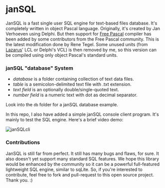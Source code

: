 # janSQL

JanSQL is a fast single user SQL engine for text-based files database. It's completely written in object Pascal language. Originally, it's created by Jan Verhoeven using Delphi. But then support for [Free Pascal](http://freepascal.org) compiler has been added by some contributors from the Free Pascal community. This is the latest modification done by Rene Tegel. Some unused units (from [Lazarus](http://lazarus-ide.org)' LCL or Delphi's VCL) is then removed by me, so this version can be compiled using only object Pascal's standard units.

### janSQL "database" System

- *database* is a folder containing collection of text data files.
- *table* is a semicolon-delimited text file with .txt extension.
- *text field* is an optionally double/single-quoted text.
- *number field* is a numeric text with dot as decimal separator.

Look into the `db` folder for a janSQL database example.

In this repo, I also have added a simple janSQL console client program. It's mainly to test the SQL engine. Here's a brief video demo:

![janSQLcli](https://github.com/git-bee/janSQL/blob/master/janSQLcli_demo.gif)

### Contributions

JanSQL is still far from perfect. It still has many bugs and flaws, for sure. It also doesn't yet support many standard SQL features. We hope this library would be enhanced by the community so it can be a powerful full-featured lightweight SQL engine, similar to sqLite. So, if you're interested to contribute, feel free to fork and pull-request to this open source project. Thank you. :)
